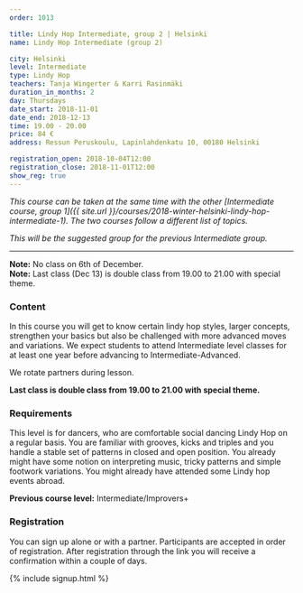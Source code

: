 ```yaml
---
order: 1013

title: Lindy Hop Intermediate, group 2 | Helsinki
name: Lindy Hop Intermediate (group 2)

city: Helsinki
level: Intermediate
type: Lindy Hop
teachers: Tanja Wingerter & Karri Rasinmäki
duration_in_months: 2
day: Thursdays
date_start: 2018-11-01
date_end: 2018-12-13
time: 19.00 - 20.00
price: 84 €
address: Ressun Peruskoulu, Lapinlahdenkatu 10, 00180 Helsinki

registration_open: 2018-10-04T12:00
registration_close: 2018-11-01T12:00
show_reg: true
---
```


_This course can be taken at the same time with the other [Intermediate course, group 1]({{ site.url }}/courses/2018-winter-helsinki-lindy-hop-intermediate-1). The two courses follow a different list of topics._

_This will be the suggested group for the previous Intermediate group._

---

**Note:** No class on 6th of December.  
**Note:** Last class (Dec 13) is double class from 19.00 to 21.00 with special theme.

### Content
In this course you will get to know certain lindy hop styles, larger concepts, strengthen your basics but also be challenged with more advanced moves and variations. We expect students to attend Intermediate level classes for at least one year before advancing to Intermediate-Advanced.

We rotate partners during lesson.

**Last class is double class from 19.00 to 21.00 with special theme.**

### Requirements
This level is for dancers, who are comfortable social dancing Lindy Hop on a regular basis. You are familiar with grooves, kicks and triples and you handle a stable set of patterns in closed and open position. You already might have some notion on interpreting music, tricky patterns and simple footwork variations. You might already have attended some Lindy hop events abroad.

__Previous course level:__ Intermediate/Improvers+

### Registration
You can sign up alone or with a partner. Participants are accepted in order of registration. After registration through the link you will receive a confirmation within a couple of days.

{% include signup.html %}
